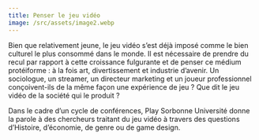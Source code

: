 ```yaml
---
title: Penser le jeu vidéo
image: /src/assets/image2.webp
---
```

Bien que relativement jeune, le jeu vidéo s’est déjà imposé comme le bien culturel le plus consommé dans le monde. Il est nécessaire de prendre du recul par rapport à cette croissance fulgurante et de penser ce médium protéiforme : à la fois art, divertissement et industrie d’avenir. Un sociologue, un streamer, un directeur marketing et un joueur professionnel conçoivent-ils de la même façon une expérience de jeu ? Que dit le jeu vidéo de la société qui le produit ?


Dans le cadre d’un cycle de conférences, Play Sorbonne Université donne la parole à des chercheurs traitant du jeu vidéo à travers des questions d’Histoire, d’économie, de genre
ou de game design.